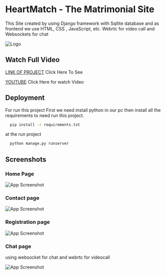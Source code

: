
# HeartMatch - The Matrimonial Site

This Site created by using Django framework with Sqllite database and as frontend we use HTML, CSS , JavaScript, etc. 
Webrtc for video call and Websockets for chat



![Logo](https://helodeepakji.pythonanywhere.com/static/logo.png)


## Watch Full Video

[LINK OF PROJECT](https://helodeepakji.pythonanywhere.com/) Click Here To See

[YOUTUBE](https://youtu.be/PnSCyIkfp50) Click Here for watch Video


## Deployment

For run this project 
First we need install python in our pc 
then install all the requirements to need run this project.
```bash
  pip install -r requirements.txt
```
at the run project
```bash
  python manage.py runserver
```

## Screenshots
### Home Page

![App Screenshot](https://helodeepakji.github.io/home/hearthome.png)

### Contact page
![App Screenshot](https://helodeepakji.github.io/home/heartcontact.png)

### Registration page
![App Screenshot](https://helodeepakji.github.io/home/heartregi.png)

### Chat page
using websocket for chat and webrtc for videocall

![App Screenshot](https://helodeepakji.github.io/home/heartchat.png)
